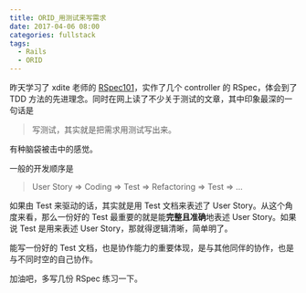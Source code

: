 ```yaml
---
title: ORID_用测试来写需求
date: 2017-04-06 08:00
categories: fullstack
tags:
  - Rails
  - ORID
---
```


昨天学习了 xdite 老师的 [RSpec101](https://xdite.gitbooks.io/rspec-101)，实作了几个 controller 的 RSpec，体会到了 TDD 方法的先进理念。同时在网上读了不少关于测试的文章，其中印象最深的一句话是

> 写测试，其实就是把需求用测试写出来。

有种脑袋被击中的感觉。

一般的开发顺序是

> User Story => Coding => Test => Refactoring => Test => ...

如果由 Test 来驱动的话，其实就是用 Test 文档来表述了 User Story。从这个角度来看，那么一份好的 Test 最重要的就是能**完整且准确**地表述 User Story。如果说 Test 是用来表述 User Story，那就得逻辑清晰，简单明了。

能写一份好的 Test 文档，也是协作能力的重要体现，是与其他同伴的协作，也是与不同时空的自己协作。

加油吧，多写几份 RSpec 练习一下。